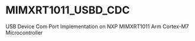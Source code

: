 # MIMXRT1011_USBD_CDC
USB Device Com Port Implementation on NXP MIMXRT1011 Arm Cortex-M7 Microcontroller
